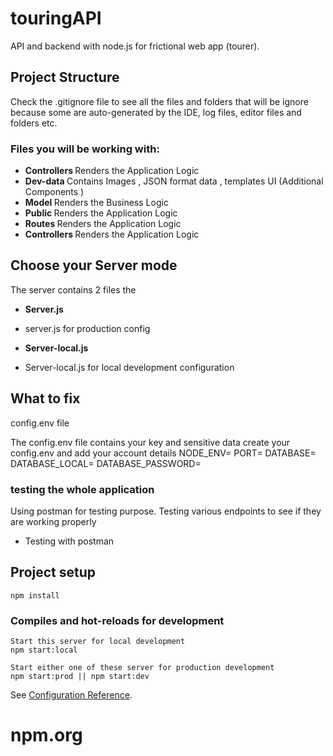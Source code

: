 # touringAPI

API and backend with node.js for frictional web app (tourer). 

## Project Structure
 
Check the .gitignore file to see all the files and folders that will be ignore because some are auto-generated by the IDE, log files, editor files and folders etc.


### Files you will be working with:

- <b>Controllers </b> Renders the Application Logic 
- <b> Dev-data </b>  Contains Images , JSON format data , templates UI (Additional Components )
- <b> Model </b>  Renders the Business Logic 
- <b> Public </b> Renders the Application Logic 
- <b> Routes </b> Renders the Application Logic 
- <b>Controllers </b> Renders the Application Logic 


## Choose your  Server mode  
The server contains 2 files the 

- <b> Server.js </b> 
- server.js for production config 


- <b> Server-local.js </b> 
- Server-local.js for local development configuration


## What to fix
config.env file 

The config.env file contains your key and sensitive data
create your config.env and add your account details 
NODE_ENV=
PORT=
DATABASE=
DATABASE_LOCAL=
DATABASE_PASSWORD= 
 

### testing the whole application
Using postman for testing purpose. Testing various endpoints to see if they are working properly
-  Testing with postman

## Project setup

```
npm install
```

### Compiles and hot-reloads for development

```
Start this server for local development
npm start:local

Start either one of these server for production development 
npm start:prod || npm start:dev
```

See [Configuration Reference](`https://www.npmjs.com/`).
# npm.org